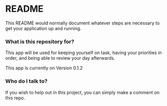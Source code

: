 # README #

This README would normally document whatever steps are necessary to get your application up and running.

### What is this repository for? ###

This app will be used for keeping yourself on task, having your priorities in order, and being able to review your day afterwards.

This app is currently on Version 0.1.2

### Who do I talk to? ###

If you wish to help out in this project, you can simply make a comment on this repo.

[//]: # (Learn Markdown here: https://bitbucket.org/tutorials/markdowndemo)